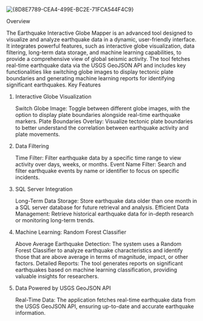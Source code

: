 ![{8D8E7789-CEA4-499E-BC2E-71FCA544F4C9}](https://github.com/user-attachments/assets/33563f35-be58-4d86-880f-1ff3b2a2dac3)

Overview

The Earthquake Interactive Globe Mapper is an advanced tool designed to visualize and analyze earthquake data in a dynamic, user-friendly interface. It integrates powerful features, such as interactive globe visualization, data filtering, long-term data storage, and machine learning capabilities, to provide a comprehensive view of global seismic activity. The tool fetches real-time earthquake data via the USGS GeoJSON API and includes key functionalities like switching globe images to display tectonic plate boundaries and generating machine learning reports for identifying significant earthquakes.
Key Features
1. Interactive Globe Visualization

    Switch Globe Image: Toggle between different globe images, with the option to display plate boundaries alongside real-time earthquake markers.
    Plate Boundaries Overlay: Visualize tectonic plate boundaries to better understand the correlation between earthquake activity and plate movements.

2. Data Filtering

    Time Filter: Filter earthquake data by a specific time range to view activity over days, weeks, or months.
    Event Name Filter: Search and filter earthquake events by name or identifier to focus on specific incidents.

3. SQL Server Integration

    Long-Term Data Storage: Store earthquake data older than one month in a SQL server database for future retrieval and analysis.
    Efficient Data Management: Retrieve historical earthquake data for in-depth research or monitoring long-term trends.

4. Machine Learning: Random Forest Classifier

    Above Average Earthquake Detection: The system uses a Random Forest Classifier to analyze earthquake characteristics and identify those that are above average in terms of magnitude, impact, or other factors.
    Detailed Reports: The tool generates reports on significant earthquakes based on machine learning classification, providing valuable insights for researchers.

5. Data Powered by USGS GeoJSON API

    Real-Time Data: The application fetches real-time earthquake data from the USGS GeoJSON API, ensuring up-to-date and accurate earthquake information.
